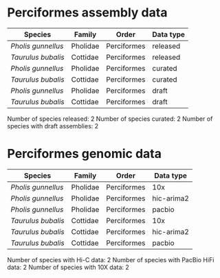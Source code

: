# Perciformes assembly data

| Species | Family | Order | Data type |
| -- | --- | --- | --- |
| *Pholis gunnellus* | Pholidae | Perciformes | released |
| *Taurulus bubalis* | Cottidae | Perciformes | released |
| *Pholis gunnellus* | Pholidae | Perciformes | curated |
| *Taurulus bubalis* | Cottidae | Perciformes | curated |
| *Pholis gunnellus* | Pholidae | Perciformes | draft |
| *Taurulus bubalis* | Cottidae | Perciformes | draft |

Number of species released: 2
Number of species curated: 2
Number of species with draft assemblies: 2

# Perciformes genomic data

| Species | Family | Order | Data type |
| -- | --- | --- | --- |
| *Pholis gunnellus* | Pholidae | Perciformes | 10x |
| *Pholis gunnellus* | Pholidae | Perciformes | hic-arima2 |
| *Pholis gunnellus* | Pholidae | Perciformes | pacbio |
| *Taurulus bubalis* | Cottidae | Perciformes | 10x |
| *Taurulus bubalis* | Cottidae | Perciformes | hic-arima2 |
| *Taurulus bubalis* | Cottidae | Perciformes | pacbio |

Number of species with Hi-C data: 2
Number of species with PacBio HiFi data: 2
Number of species with 10X data: 2
